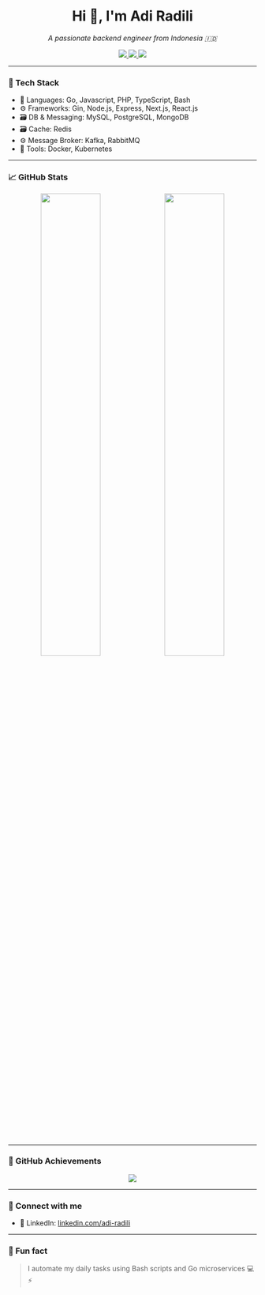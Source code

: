 <h1 align="center">Hi 👋, I'm Adi Radili</h1>
<p align="center">
  <em>A passionate backend engineer from Indonesia 🇮🇩</em>
</p>

<p align="center">
  <a href="https://github.com/iMbGenom">
    <img src="https://img.shields.io/github/followers/iMbGenom?label=Follow&style=social" />
  </a>
  <a href="https://github.com/iMbGenom?tab=repositories">
    <img src="https://img.shields.io/github/stars/iMbGenom?affiliations=OWNER&style=social" />
  </a>
  <a href="https://github.com/sponsors/iMbGenom">
    <img src="https://img.shields.io/badge/sponsor-%E2%9D%A4-lightgrey?style=flat" />
  </a>
</p>

---

### 🧰 Tech Stack

- 🧠 Languages: Go, Javascript, PHP, TypeScript, Bash
- ⚙️ Frameworks: Gin, Node.js, Express, Next.js, React.js
- 🗃️ DB & Messaging: MySQL, PostgreSQL, MongoDB
- 🗃️ Cache: Redis
- ⚙️ Message Broker: Kafka, RabbitMQ
- 🔧 Tools: Docker, Kubernetes

---

### 📈 GitHub Stats

<p align="center">
  <img src="https://github-readme-stats.vercel.app/api?username=iMbGenom&show_icons=true&theme=radical" width="49%"/>
  <img src="https://github-readme-stats.vercel.app/api/top-langs/?username=iMbGenom&layout=compact&theme=radical" width="49%"/>
</p>

---

### 🦾 GitHub Achievements

<p align="center">
  <img src="https://github-profile-trophy.vercel.app/?username=iMbGenom&theme=onedark" />
</p>

---

### 🤝 Connect with me

- 💼 LinkedIn: [linkedin.com/adi-radili](https://www.linkedin.com/adi-radili-0975598b)

---

### 🧪 Fun fact

> I automate my daily tasks using Bash scripts and Go microservices 💻⚡

